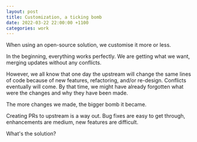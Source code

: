 ```yaml
---
layout: post
title: Customization, a ticking bomb
date: 2022-03-22 22:00:00 +1100
categories: work
---
```


When using an open-source solution, we customise it more or less.

In the beginning, everything works perfectly. We are getting what we want, merging updates without any conflicts.

However, we all know that one day the upstream will change the same lines of code because of new features, refactoring, and/or re-design. Conflicts eventually will come. By that time, we might have already forgotten what were the changes and why they have been made.

The more changes we made, the bigger bomb it became.

Creating PRs to upstream is a way out. Bug fixes are easy to get through, enhancements are medium, new features are difficult.

What's the solution?
